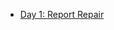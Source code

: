 * [Day 1: Report Repair](https://github.com/pmcabrales/AdventOfCode2020/blob/main/src/main/java/pmcabrales/adventofcode/day1/README.md)